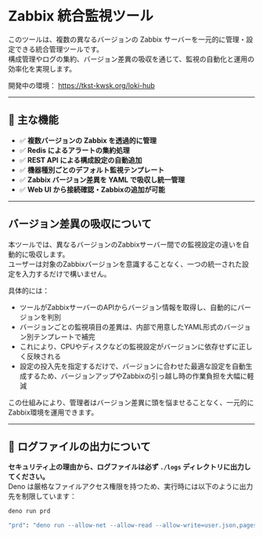 # Zabbix 統合監視ツール

このツールは、複数の異なるバージョンの Zabbix サーバーを一元的に管理・設定できる統合管理ツールです。  
構成管理やログの集約、バージョン差異の吸収を通じて、監視の自動化と運用の効率化を実現します。

開発中の環境： <https://tkst-kwsk.org/loki-hub>

---

## 🔧 主な機能

- ✅ **複数バージョンの Zabbix を透過的に管理**
- ✅ **Redis によるアラートの集約処理**
- ✅ **REST API による構成設定の自動追加**
- ✅ **機器種別ごとのデフォルト監視テンプレート**
- ✅ **Zabbix バージョン差異を YAML で吸収し統一管理**
- ✅ **Web UI から接続確認・Zabbixの追加が可能**

---

## バージョン差異の吸収について

本ツールでは、異なるバージョンのZabbixサーバー間での監視設定の違いを自動的に吸収します。  
ユーザーは対象のZabbixバージョンを意識することなく、一つの統一された設定を入力するだけで構いません。

具体的には：

- ツールがZabbixサーバーのAPIからバージョン情報を取得し、自動的にバージョンを判別
- バージョンごとの監視項目の差異は、内部で用意したYAML形式のバージョン別テンプレートで補完
- これにより、CPUやディスクなどの監視設定がバージョンに依存せずに正しく反映される
- 設定の投入先を指定するだけで、バージョンに合わせた最適な設定を自動生成するため、バージョンアップやZabbixの引っ越し時の作業負担を大幅に軽減

この仕組みにより、管理者はバージョン差異に頭を悩ませることなく、一元的にZabbix環境を運用できます。

---

## 📁 ログファイルの出力について

**セキュリティ上の理由から、ログファイルは必ず `./logs` ディレクトリに出力してください。**  
Deno は厳格なファイルアクセス権限を持つため、実行時には以下のように出力先を制限しています：

```bash
deno run prd

"prd": "deno run --allow-net --allow-read --allow-write=user.json,pages/dice/data.json,logs --allow-env --watch --no-clear-screen main.ts"
